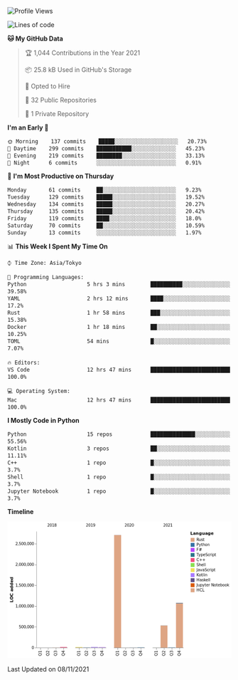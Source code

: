 <!--START_SECTION:waka-->
![Profile Views](http://img.shields.io/badge/Profile%20Views-0-blue)

![Lines of code](https://img.shields.io/badge/From%20Hello%20World%20I%27ve%20Written-4.4%20million%20lines%20of%20code-blue)

**🐱 My GitHub Data** 

> 🏆 1,044 Contributions in the Year 2021
 > 
> 📦 25.8 kB Used in GitHub's Storage 
 > 
> 💼 Opted to Hire
 > 
> 📜 32 Public Repositories 
 > 
> 🔑 1 Private Repository 
 > 
**I'm an Early 🐤** 

```text
🌞 Morning    137 commits    █████░░░░░░░░░░░░░░░░░░░░   20.73% 
🌆 Daytime    299 commits    ███████████░░░░░░░░░░░░░░   45.23% 
🌃 Evening    219 commits    ████████░░░░░░░░░░░░░░░░░   33.13% 
🌙 Night      6 commits      ░░░░░░░░░░░░░░░░░░░░░░░░░   0.91%

```
📅 **I'm Most Productive on Thursday** 

```text
Monday       61 commits     ██░░░░░░░░░░░░░░░░░░░░░░░   9.23% 
Tuesday      129 commits    █████░░░░░░░░░░░░░░░░░░░░   19.52% 
Wednesday    134 commits    █████░░░░░░░░░░░░░░░░░░░░   20.27% 
Thursday     135 commits    █████░░░░░░░░░░░░░░░░░░░░   20.42% 
Friday       119 commits    ████░░░░░░░░░░░░░░░░░░░░░   18.0% 
Saturday     70 commits     ██░░░░░░░░░░░░░░░░░░░░░░░   10.59% 
Sunday       13 commits     ░░░░░░░░░░░░░░░░░░░░░░░░░   1.97%

```


📊 **This Week I Spent My Time On** 

```text
⌚︎ Time Zone: Asia/Tokyo

💬 Programming Languages: 
Python                   5 hrs 3 mins        ██████████░░░░░░░░░░░░░░░   39.58% 
YAML                     2 hrs 12 mins       ████░░░░░░░░░░░░░░░░░░░░░   17.2% 
Rust                     1 hr 58 mins        ███░░░░░░░░░░░░░░░░░░░░░░   15.38% 
Docker                   1 hr 18 mins        ██░░░░░░░░░░░░░░░░░░░░░░░   10.25% 
TOML                     54 mins             █░░░░░░░░░░░░░░░░░░░░░░░░   7.07%

🔥 Editors: 
VS Code                  12 hrs 47 mins      █████████████████████████   100.0%

💻 Operating System: 
Mac                      12 hrs 47 mins      █████████████████████████   100.0%

```

**I Mostly Code in Python** 

```text
Python                   15 repos            ██████████████░░░░░░░░░░░   55.56% 
Kotlin                   3 repos             ██░░░░░░░░░░░░░░░░░░░░░░░   11.11% 
C++                      1 repo              █░░░░░░░░░░░░░░░░░░░░░░░░   3.7% 
Shell                    1 repo              █░░░░░░░░░░░░░░░░░░░░░░░░   3.7% 
Jupyter Notebook         1 repo              █░░░░░░░░░░░░░░░░░░░░░░░░   3.7%

```


**Timeline**

![Chart not found](https://raw.githubusercontent.com/kitagawa-hr/kitagawa-hr/main/charts/bar_graph.png) 


 Last Updated on 08/11/2021
<!--END_SECTION:waka-->
